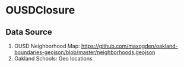 # OUSDClosure
## Data Source
1. OUSD Neighborhood Map: https://github.com/maxogden/oakland-boundaries-geojson/blob/master/neighborhoods.geojson
2. Oakland Schools: Geo locations 
